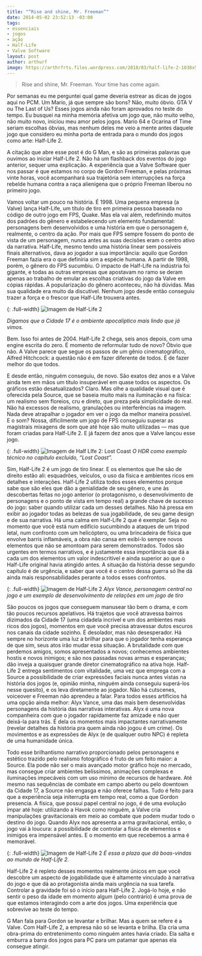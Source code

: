 ```yaml
---
title: "“Rise and shine, Mr. Freeman”"
date: 2014-05-02 23:52:13 -03:00
tags:
- essenciais
- jogos
- ação
- Half-Life
- Valve Software
layout: post
author: arthurf
image: https://arthrfrts.files.wordpress.com/2018/03/half-life-2-1038x576.jpg
---
```


> Rise and shine, Mr. Freeman. Your time has come again.

Por semanas eu me perguntei qual game deveria estrear as dicas de jogos aqui no PCM. Um Mario, já que sempre são bons? Não, muito óbvio. GTA V ou The Last of Us? Esses jogos ainda não foram aprovados no teste do tempo. Eu busquei na minha memória afetiva um jogo que, não muito velho, não muito novo, iniciou meu amor pelos jogos. Mario 64 e Ocarina of Time seriam escolhas óbvias, mas nenhum deles me veio a mente antes daquele jogo que considero eu minha porta de entrada para o mundo dos jogos como arte: Half-Life 2.

A citação que abre esse post é do G Man, e são as primeiras palavras que ouvimos ao iniciar Half-Life 2. Não há um flashback dos eventos do jogo anterior, sequer uma explicação. A experiência que a Valve Software quer nos passar é que estamos no corpo de Gordon Freeman, e pelas próximas vinte horas, você acompanhará sua trajetória sem interrupções na força rebelde humana contra a raça alienígena que o próprio Freeman liberou no primeiro jogo.

Vamos voltar um pouco na história. É 1998. Uma pequena empresa (a Valve) lança Half-Life, um título de tiro em primeira pessoa baseada no código de outro jogo em FPS, Quake. Mas ela vai além, redefinindo muitos dos padrões do gênero e estabelecendo um elemento fundamental: personagens bem desenvolvidos e uma história em que o personagem é, realmente, o centro da ação. Por mais que FPS sempre fossem do ponto de vista de um personagem, nunca antes as suas decisões eram o centro ativo da narrativa. Half-Life, mesmo tendo uma história linear sem possíveis finais alternativos, dava ao jogador a sua importância: aquilo que Gordon Freeman fazia era o que definiria sim a espécie humana. A partir de 1998, porém, o gênero do FPS sucumbiu. O impacto de Half-Life na indústria foi gigante, e todas as outras empresas que apostavam no ramo se deram apenas ao trabalho de emular as escolhas criativas do jogo da Valve em cópias rápidas. A popularização do gênero aconteceu, não há dúvidas. Mas sua qualidade era muito da discutível. Nenhum jogo desde então conseguiu trazer a força e o frescor que Half-Life trouxera antes.

{: .full-width}
![Imagem de Half-Life 2](https://arthrfrts.files.wordpress.com/2018/03/half-life-2-imagem-1-1024x640.jpg)

_Digamos que a Cidade 17 é o ambiente apocalíptico mais lindo que já vimos._

Bem. Isso foi antes de 2004. Half-Life 2 chega, seis anos depois, com uma engine escrita do zero. É momento de reformular tudo de novo? Óbvio que não. A Valve parece que segue os passos de um gênio cinematográfico, Alfred Hitchcock: a questão não é em fazer diferente de todos. É de fazer melhor do que todos.

E desde então, ninguém conseguiu, de novo. São exatos dez anos e a Valve ainda tem em mãos um título insuperável em quase todos os aspectos. Os gráficos estão desatualizados? Claro. Mas olhe a qualidade visual que é oferecida pela Source, que se baseia muito mais na iluminação e na física: um realismo sem floreios, cru e direto, que preza pela simplicidade do real. Não há excessos de realismo, granulações ou interferências na imagem. Nada deve atrapalhar o jogador em ver o jogo da melhor maneira possível. E o som? Nossa, dificilmente um jogo de FPS conseguiu superar as magistrais mixagens de som que até hoje são muito utilizadas — mas que foram criadas para Half-Life 2. E já fazem dez anos que a Valve lançou esse jogo.

{: .full-width}
![Imagem de Half LIfe 2: Lost Coast](https://arthrfrts.files.wordpress.com/2018/03/half-life-2-imagem-4-1024x576.jpg)
_O HDR como exemplo técnico no capítulo excluído, “Lost Coast”._

Sim, Half-Life 2 é um jogo de tiro linear. E os elementos que lhe são de direito estão ali: esquadrões, veículos, o uso da física e ambientes ricos em detalhes e interações. Half-Life 2 utiliza todos esses elementos porque sabe que são eles que dão a genialidade de seu gênero, e une às descobertas feitas no jogo anterior (o protagonismo, o desenvolvimento de personagens e o ponto de vista em tempo real) a grande chave de sucesso do jogo: saber quando utilizar cada um desses detalhes. Não há pressa em exibir ao jogador todas as belezas de sua jogabilidade, de seu game design e de sua narrativa. Há uma calma em Half-Life 2 que é exemplar. Seja no momento que você está num edifício sucumbindo a ataques de um tripod letal, num confronto com um helicóptero, ou uma brincadeira de física que envolve barris inflamáveis, a obra não cansa em exibí-lo sempre novos elementos que não se amontoam para serem demonstrados. Todos são urgentes em termos narrativos, e é justamente essa importância que dá a cada um dos elementos um valor indescritível e ainda superior ao que o Half-Life original havia atingido antes. A situação da história desse segundo capítulo é de urgência, e saber que você é o centro dessa guerra só lhe dá ainda mais responsabilidades perante a todos esses confrontos.

{: .full-width}
![Imagem de Half-Life 2](https://arthrfrts.files.wordpress.com/2018/03/half-life-2-imagem-5-1024x576.png)
_Alyx Vance, personagem central no jogo e um exemplo de desenvolvimento de relações em um jogo de tiro_

São poucos os jogos que conseguem manusear tão bem o drama, e com tão poucos recursos apelativos. Há trajetos que você atravessa bairros dizimados da Cidade 17 (uma cidadela incrível e um dos ambientes mais ricos dos jogos), momentos em que você precisa atravessar dutos escuros nos canais da cidade sozinho. É desolador, mas não desesperador. Há sempre no horizonte uma luz a brilhar para que o jogador tenha esperança de que sim, seus atos irão mudar essa situação. A brutalidade com que perdemos amigos, somos apresentados a novos; conhecemos ambientes hostis e novos inimigos; e são nos passadas novas armas e esperanças; dão inveja a quaisquer grande diretor cinematográfico na ativa hoje. Half-Life 2 entrega sentimentos com vitalidade, uma vez que emprega com a Source a possibilidade de criar expressões faciais nunca antes vistas na história dos jogos (e, opinião minha, ninguém ainda conseguiu superá-los nesse quesito), e os leva diretamente ao jogador. Não há cutscenes, voiceover e Freeman não aprendeu a falar. Para todos esses artifícios há uma opção ainda melhor: Alyx Vance, uma das mais bem desenvolvidas personagens da história das narrativas interativas. Alyx é uma nova companheira com que o jogador rapidamente faz amizade e não quer deixá-la para trás. É dela os momentos mais impactantes narrativamente (revelar detalhes da história pra quem ainda não jogou é um crime). Os movimentos e as expressões de Alyx (e de qualquer outro NPC) é repleta de uma humanidade única.

Todo esse brilhantismo narrativo proporcionado pelos personagens e estético trazido pelo realismo fotográfico é fruto de um feito maior: a Source. Ela pode não ser o mais avançado motor gráfico hoje no mercado, mas consegue criar ambientes belíssimos, animações complexas e iluminações impecáveis com um uso mínimo de recursos de hardware. Até mesmo nas sequências de combate em campo aberto ou pelo downtown da Cidade 17, a Source não engasga e não oferece falhas. Tudo é feito para que a experiência seja initerrupta em tempo real, como a que Gordon presencia. A física, que possui papel central no jogo, é de uma evolução ímpar até hoje: utilizando a Havok como ninguém, a Valve cria manipulações gravitacionais em meio ao combate que podem mudar todo o destino do jogo. Quando Alyx nos apresenta a arma gravitacional, então, o jogo vai à loucura: a possibilidade de controlar a física de elementos e inimigos era impensável antes. E o momento em que recebemos a arma é memorável.

{: .full-width}
![Imagem de Half-Life 2](https://arthrfrts.files.wordpress.com/2018/03/half-life-2-imagem-6.jpeg)
_É essa a plaza que dá boas-vindas ao mundo de Half-Life 2._

Half-Life 2 é repleto desses momentos realmente únicos em que você descobre um aspecto de jogabilidade que é altamente vinculado à narrativa do jogo e que dá ao protagonista ainda mais urgência na sua tarefa. Controlar a gravidade foi só o início para Half-Life 2. Jogá-lo hoje, e não sentir o peso da idade em momento algum (pelo contrário) é uma prova de que estamos interagindo com a arte dos jogos. Uma experiência que sobrevive ao teste do tempo.

G Man fala para Gordon se levantar e brilhar. Mas a quem se refere é a Valve. Com Half-Life 2, a empresa não só se levanta e brilha. Ela cria uma obra-prima do entretenimento como ninguém antes havia criado. Ela salta e emburra a barra dos jogos para PC para um patamar que apenas ela consegue atingir.
